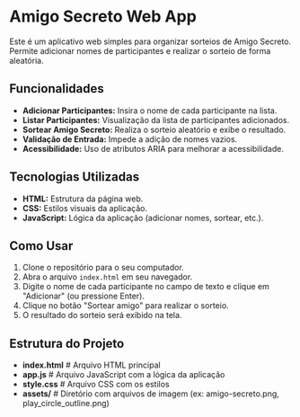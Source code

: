 # Amigo Secreto Web App

Este é um aplicativo web simples para organizar sorteios de Amigo Secreto. Permite adicionar nomes de participantes e realizar o sorteio de forma aleatória.

## Funcionalidades

* **Adicionar Participantes:** Insira o nome de cada participante na lista.
* **Listar Participantes:** Visualização da lista de participantes adicionados.
* **Sortear Amigo Secreto:** Realiza o sorteio aleatório e exibe o resultado.
* **Validação de Entrada:** Impede a adição de nomes vazios.
* **Acessibilidade:** Uso de atributos ARIA para melhorar a acessibilidade.

## Tecnologias Utilizadas

* **HTML:** Estrutura da página web.
* **CSS:** Estilos visuais da aplicação.
* **JavaScript:** Lógica da aplicação (adicionar nomes, sortear, etc.).

## Como Usar

1.  Clone o repositório para o seu computador.
2.  Abra o arquivo `index.html` em seu navegador.
3.  Digite o nome de cada participante no campo de texto e clique em "Adicionar" (ou pressione Enter).
4.  Clique no botão "Sortear amigo" para realizar o sorteio.
5.  O resultado do sorteio será exibido na tela.

## Estrutura do Projeto

* **index.html**       # Arquivo HTML principal
* **app.js**           # Arquivo JavaScript com a lógica da aplicação
* **style.css**        # Arquivo CSS com os estilos
* **assets/**          # Diretório com arquivos de imagem (ex: amigo-secreto.png, play_circle_outline.png)

